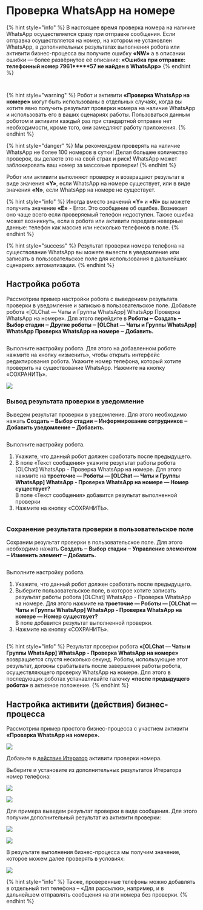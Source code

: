 # Проверка WhatsApp на номере

{% hint style="info" %}
В настоящее время проверка номера на наличие WhatsApp осуществляется сразу при отправке сообщения. Если отправка осуществляется на номер, на котором не установлен WhatsApp, в дополнительных результатах выполнения робота или активити бизнес-процесса вы получите ошибку **«NW»** а в описании ошибки — более развёрнутое её описание: **«Ошибка при отправке: телефонный номер 7961\*\*\*\*\*57 не найден в WhatsApp»**
{% endhint %}

<figure><img src="../../.gitbook/assets/image (832).png" alt=""><figcaption></figcaption></figure>

<figure><img src="../../.gitbook/assets/image (1) (1) (1) (1) (1) (1) (1) (1) (1) (1) (1) (1).png" alt=""><figcaption></figcaption></figure>

{% hint style="warning" %}
Робот и активити **«Проверка WhatsApp на номере»** могут быть использованы в отдельных случаях, когда вы хотите явно получить результат проверки номера на наличие WhatsApp и использовать его в ваших сценариях работы. Пользоваться данным роботом и активити каждый раз при стандартной отправке нет необходимости, кроме того, они замедляют работу приложения.
{% endhint %}

{% hint style="danger" %}
Мы рекомендуем проверять на наличие WhatsApp не более 100 номеров в сутки! Делая большее количество проверок, вы делаете это на свой страх и риск! WhatsApp может заблокировать ваш номер за массовые проверки!
{% endhint %}

Робот или активити выполняют проверку и возвращают результат в виде значения **«Y»**, если WhatsApp на номере существует, или в виде значения **«N»**, если WhatsApp на номере не существует.

{% hint style="info" %}
Иногда вместо значений **«Y»** и **«N»** вы можете получить значение **«E»** - Error. Это сообщение об ошибке. Возникает оно чаще всего если проверяемый телефон недоступен. Также ошибка может возникнуть, если в робота или активити передали неверные данные: телефон как массив или несколько телефонов в поле.
{% endhint %}

{% hint style="success" %}
Результат проверки номера телефона на существование WhatsApp вы можете вывести в уведомление или записать в пользовательское поле для использования в дальнейших сценариях автоматизации.
{% endhint %}

## Настройка робота

Рассмотрим пример настройки робота с выведением результата проверки в уведомление и записью в пользовательское поле. Добавьте робота «\[OLChat — Чаты и Группы WhatsApp] WhatsApp Проверка WhatsApp на номере». Для этого перейдите в **Роботы ‒ Создать ‒ Выбор стадии ‒ Другие роботы ‒ \[OLChat — Чаты и Группы WhatsApp] WhatsApp Проверка WhatsApp на номере ‒ Добавить.**

<figure><img src="../../.gitbook/assets/image (825).png" alt=""><figcaption></figcaption></figure>

Выполните настройку робота. Для этого на добавленном роботе нажмите на кнопку «изменить», чтобы открыть интерфейс редактирования робота. Укажите номер телефона, который хотите проверить на существование WhatsApp. Нажмите на кнопку «СОХРАНИТЬ».

![](<../../.gitbook/assets/image (870).png>)

### Вывод результата проверки в уведомление

Выведем результат проверки в уведомление. Для этого необходимо нажать **Создать ‒ Выбор стадии ‒ Информирование сотрудников ‒ Добавить уведомление ‒ Добавить.**

<figure><img src="../../.gitbook/assets/image (356).png" alt=""><figcaption></figcaption></figure>

Выполните настройку робота.

1. Укажите, что данный робот должен сработать после предыдущего.
2. В поле «Текст сообщения» укажите результат работы робота \[OLChat] WhatsApp - Проверка WhatsApp на номере. Для этого нажмите на **троеточие — Роботы — \[OLChat — Чаты и Группы WhatsApp] WhatsApp - Проверка WhatsApp на номере — Номер существует?**\
   В поле «Текст сообщения» добавится результат выполненной проверки
3. Нажмите на кнопку «СОХРАНИТЬ».

<figure><img src="../../.gitbook/assets/Роботы проверка номера.gif" alt=""><figcaption></figcaption></figure>

### Сохранение результата проверки в пользовательское поле

Сохраним результат проверки в пользовательское поле. Для этого необходимо нажать **Создать ‒ Выбор стадии ‒ Управление элементом ‒ Изменить элемент ‒ Добавить.**

<figure><img src="../../.gitbook/assets/image (406).png" alt=""><figcaption></figcaption></figure>

Выполните настройку робота.

1. Укажите, что данный робот должен сработать после предыдущего.
2. Выберите пользовательское поле, в которое хотите записать результат работы робота \[OLChat] WhatsApp - Проверка WhatsApp на номере. Для этого нажмите на **троеточие — Роботы — \[OLChat — Чаты и Группы WhatsApp] WhatsApp - Проверка WhatsApp на номере — Номер существует?**\
   В поле добавится результат выполненной проверки.
3. Нажмите на кнопку «СОХРАНИТЬ».

<figure><img src="../../.gitbook/assets/Роботы проверка номера-2.gif" alt=""><figcaption></figcaption></figure>

{% hint style="info" %}
Результат проверки робота **«\[OLChat — Чаты и Группы WhatsApp] WhatsApp - Проверка WhatsApp на номере»** возвращается спустя несколько секунд. Роботы, использующие этот результат, должны срабатывать после завершения работы робота, осуществляющего проверку WhatsApp на номере. Для этого в последующих роботах устанавливайте галочку **«после предыдущего робота»** в активное положение.
{% endhint %}

## Настройка активити (действия) бизнес-процесса

Рассмотрим пример простого бизнес-процесса с участием активити **«Проверка WhatsApp на номере».**

![](<../../.gitbook/assets/image (253).png>)

Добавьте в [действие Итератор](https://dev.1c-bitrix.ru/learning/course/index.php?COURSE\_ID=57\&LESSON\_ID=10481) активити проверки номера.

Выберите и установите из дополнительных результатов Итератора номер телефона:

![](<../../.gitbook/assets/image (384).png>)

![](<../../.gitbook/assets/image (803).png>)

Для примера выведем результат проверки в виде сообщения. Для этого получим дополнительный результат из активити проверки:

![](<../../.gitbook/assets/image (556).png>)

![](<../../.gitbook/assets/image (755).png>)

В результате выполнения бизнес-процесса мы получим значение, которое можем далее проверять в условиях:

![](<../../.gitbook/assets/image (235).png>)

{% hint style="info" %}
Также, проверенные телефоны можно добавлять в отдельный тип телефона – «Для рассылки», например, и в дальнейшем отправлять сообщения на эти номера без проверки.
{% endhint %}
